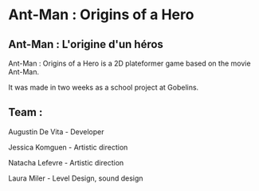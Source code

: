 # Ant-Man : Origins of a Hero #
## Ant-Man : L'origine d'un héros ##

Ant-Man : Origins of a Hero is a 2D plateformer game based on the movie Ant-Man.

It was made in two weeks as a school project at Gobelins.

## Team : ##
Augustin De Vita - Developer

Jessica Komguen - Artistic direction

Natacha Lefevre - Artistic direction

Laura Miler - Level Design, sound design

